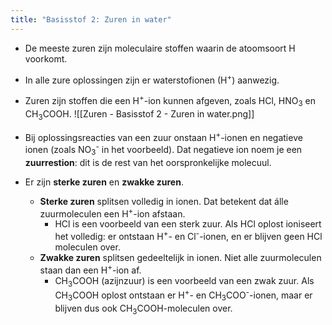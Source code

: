 ```yaml
---
title: "Basisstof 2: Zuren in water"
---
```


- De meeste zuren zijn moleculaire stoffen waarin de atoomsoort H voorkomt.
- In alle zure oplossingen zijn er waterstofionen (H<sup>+</sup>) aanwezig.
- Zuren zijn stoffen die een H<sup>+</sup>-ion kunnen afgeven, zoals HCl, HNO<sub>3</sub> en CH<sub>3</sub>COOH.
![[Zuren - Basisstof 2 - Zuren in water.png]]
- Bij oplossingsreacties van een zuur onstaan H<sup>+</sup>-ionen en negatieve ionen (zoals NO<sub>3</sub><sup>-</sup> in het voorbeeld). Dat negatieve ion noem je een **zuurrestion**: dit is de rest van het oorspronkelijke molecuul.

- Er zijn **sterke zuren** en **zwakke zuren**.
	- **Sterke zuren** splitsen volledig in ionen. Dat betekent dat álle zuurmoleculen een H<sup>+</sup>-ion afstaan.
		- HCl is een voorbeeld van een sterk zuur. Als HCl oplost ioniseert het volledig: er ontstaan H<sup>+</sup>- en Cl<sup>-</sup>-ionen, en er blijven geen HCl moleculen over.
	- **Zwakke zuren** splitsen gedeeltelijk in ionen. Niet alle zuurmoleculen staan dan een H<sup>+</sup>-ion af.
		- CH<sub>3</sub>COOH (azijnzuur) is een voorbeeld van een zwak zuur. Als CH<sub>3</sub>COOH oplost ontstaan er H<sup>+</sup>- en CH<sub>3</sub>COO<sup>-</sup>-ionen, maar er blijven dus ook CH<sub>3</sub>COOH-moleculen over.